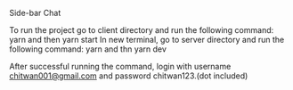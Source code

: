 Side-bar Chat

To run the project go to client directory and run the following command: yarn and then yarn start
In new terminal, go to server directory and run the following command: yarn and thn yarn dev

After successful running the command, login with username chitwan001@gmail.com and password chitwan123.(dot included)
